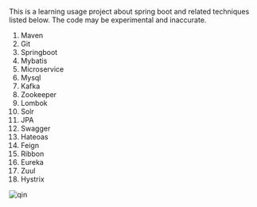 This is a learning usage project about spring boot and related techniques listed below. The code may be experimental and inaccurate.

1. Maven
2. Git
3. Springboot
4. Mybatis
5. Microservice
6. Mysql
7. Kafka
8. Zookeeper
9. Lombok
10. Solr
11. JPA
12. Swagger
13. Hateoas
14. Feign
15. Ribbon
16. Eureka
17. Zuul
18. Hystrix

![qin](https://club1.autoimg.cn/album/userphotos/2014/07/04/500_31c8e48f-bb86-438d-926e-afe89eba942a.jpg "秦logo")
